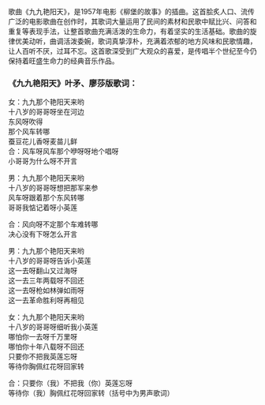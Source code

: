 

歌曲《九九艳阳天》，是1957年电影《柳堡的故事》的插曲。这首脍炙人口、流传广泛的电影歌曲在创作时，其歌词大量运用了民间的素材和民歌中赋比兴、问答和重复等表现手法，让整首歌曲充满活泼的生命力，有着坚实的生活基础。歌曲的旋律优美动听，曲调活泼委婉，歌词真挚淳朴，充满着浓郁的地方风味和民歌情趣，让人百听不厌，过耳不忘。这首歌深受到广大观众的喜爱，是传唱半个世纪至今仍保持着旺盛生命力的经典音乐作品。

### 《九九艳阳天》叶矛、廖莎版歌词：

女：九九那个艳阳天来哟  
十八岁的哥哥呀坐在河边  
东风呀吹得  
那个风车转哪  
蚕豆花儿香呀麦苗儿鲜  
合：风车呀风车那个咿呀呀地个唱呀  
小哥哥为什么呀不开言

男：九九那个艳阳天来哟  
十八岁的哥哥呀想把那军来参  
风车呀跟着那个东风转哪  
哥哥我惦记着呀小英莲

合：风向呀不定那个车难转哪  
决心没有下呀怎么开言

男：九九那个艳阳天来哟  
十八岁的哥哥呀告诉小英莲  
这一去呀翻山又过海呀  
这一去三年两载呀不回还  
这一去呀枪如林弹如雨呀  
这一去革命胜利呀再相见  
  
女：九九那个艳阳天来哟  
十八岁的哥哥呀细听我小英莲  
哪怕你一去呀千万里呀  
哪怕你十年八载呀不回还  
只要你不把我英莲忘呀  
等待你胸佩红花呀回家转

合：只要你（我）不把我（你）英莲忘呀  
等待你（我）胸佩红花呀回家转（括号中为男声歌词）


